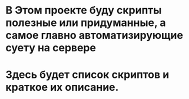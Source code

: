 # В Этом проекте буду скрипты полезные или придуманные, а самое главно автоматизирующие суету на сервере
# Здесь будет список скриптов и краткое их описание. 
